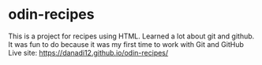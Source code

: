 # odin-recipes

This is a project for recipes using HTML.
Learned a lot about git and github.
It was fun to do because it was my first time to work with Git and GitHub
Live site: https://danadi12.github.io/odin-recipes/
